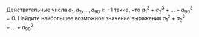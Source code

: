 Действительные числа $a_1,a_2,\ldots,a_{90} \ge -1$ такие, что $a_1^3+a_2^3+\ldots+a_{90}^3=0.$ Найдите наибольшее возможное значение выражения $a_1^2+a_2^2+\ldots+a_{90}^2.$